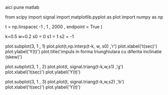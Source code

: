 aici pune matlab

from scipy import signal
import matplotlib.pyplot as plot
import numpy as np

t = np.linspace( -1 , 1 , 2000 , endpoint = True )

k=0.5
w=0.2
s0 = 0
s1 = 1
s2 = -1



plot.subplot(3, 1 , 1) 
plot.plot(t,np.interp(t-k, w, s0) ,'r')
plot.xlabel('t(sec)')
plot.ylabel('Y(t)')
plot.title('impuls in forma triunghiulara cu diferita inclinatie (skew)')

plot.subplot(3, 1 , 2) 
plot.plot(t, signal.triang(t-k,w,s1) ,'g')
plot.xlabel('t(sec)')
plot.ylabel('Y(t)')

plot.subplot(3, 1 , 3) 
plot.plot(t, signal.triang(t-k,w,s2) ,'b')
plot.xlabel('t(sec)')
plot.ylabel('Y(t)')
